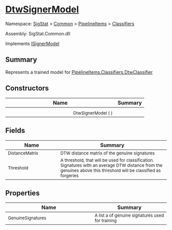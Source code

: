 # [DtwSignerModel](./DtwSignerModel.md)

Namespace: [SigStat]() > [Common](./../../README.md) > [PipelineItems]() > [Classifiers](./README.md)

Assembly: SigStat.Common.dll

Implements [ISignerModel](./../../Pipeline/ISignerModel.md)

## Summary
Represents a trained model for [PipelineItems.Classifiers.DtwClassifier](https://github.com/hargitomi97/sigstat/blob/master/docs/md/SigStat/Common/PipelineItems/Classifiers/DtwClassifier.md)

## Constructors

| Name | Summary | 
| --- | --- | 
| <img width=200/> <sub>DtwSignerModel (  )</sub>| <sub></sub>| <br>


## Fields

| Name | Summary | 
| --- | --- | 
| <img width=200/> <sub>DistanceMatrix</sub>| <sub>DTW distance matrix of the genuine signatures</sub>| <br>
| <img width=200/> <sub>Threshold</sub>| <sub>A threshold, that will be used for classification. Signatures with  an average DTW distance from the genuines above this threshold will  be classified as forgeries</sub>| <br>


## Properties

| Name | Summary | 
| --- | --- | 
| <img width=200/> <sub>GenuineSignatures</sub>| <sub>A list a of genuine signatures used for training</sub>| <br>


